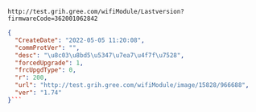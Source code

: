 `http://test.grih.gree.com/wifiModule/Lastversion?firmwareCode=362001062842`

```json
{
  "CreateDate": "2022-05-05 11:20:08",
  "commProtVer": "",
  "desc": "\u8c03\u8bd5\u5347\u7ea7\u4f7f\u7528",
  "forcedUpgrade": 1,
  "frcUpgdType": 0,
  "r": 200,
  "url": "http://test.grih.gree.com/wifiModule/image/15828/966688",
  "ver": "1.74"
}```